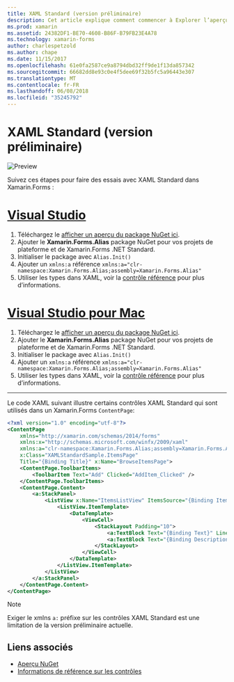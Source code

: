 ```yaml
---
title: XAML Standard (version préliminaire)
description: Cet article explique comment commencer à Explorer l’aperçu Standard XAML dans Xamarin.Forms.
ms.prod: xamarin
ms.assetid: 24382DF1-BE70-4608-B86F-B79FB23E4A78
ms.technology: xamarin-forms
author: charlespetzold
ms.author: chape
ms.date: 11/15/2017
ms.openlocfilehash: 61e0fa2587ce9a8794dbd32ff9de1f13da857342
ms.sourcegitcommit: 66682dd8e93c0e4f5dee69f32b5fc5a96443e307
ms.translationtype: MT
ms.contentlocale: fr-FR
ms.lasthandoff: 06/08/2018
ms.locfileid: "35245792"
---
```

# <a name="xaml-standard-preview"></a>XAML Standard (version préliminaire)

![Preview](~/media/shared/preview.png)

Suivez ces étapes pour faire des essais avec XAML Standard dans Xamarin.Forms :

# <a name="visual-studiotabvswin"></a>[Visual Studio](#tab/vswin)

1. Téléchargez le [afficher un aperçu du package NuGet ici](https://aka.ms/xf-xamlstandard-nuget).
2. Ajouter le **Xamarin.Forms.Alias** package NuGet pour vos projets de plateforme et de Xamarin.Forms .NET Standard.
3. Initialiser le package avec `Alias.Init()`
4. Ajouter un `xmlns:a` référence `xmlns:a="clr-namespace:Xamarin.Forms.Alias;assembly=Xamarin.Forms.Alias"`
5. Utiliser les types dans XAML, voir la [contrôle référence](controls.md) pour plus d’informations.

# <a name="visual-studio-for-mactabvsmac"></a>[Visual Studio pour Mac](#tab/vsmac)

1. Téléchargez le [afficher un aperçu du package NuGet ici](https://aka.ms/xf-xamlstandard-nuget).
2. Ajouter le **Xamarin.Forms.Alias** package NuGet pour vos projets de plateforme et de Xamarin.Forms .NET Standard.
3. Initialiser le package avec `Alias.Init()`
4. Ajouter un `xmlns:a` référence `xmlns:a="clr-namespace:Xamarin.Forms.Alias;assembly=Xamarin.Forms.Alias"`
5. Utiliser les types dans XAML, voir la [contrôle référence](controls.md) pour plus d’informations.

-----

Le code XAML suivant illustre certains contrôles XAML Standard qui sont utilisés dans un Xamarin.Forms `ContentPage`:

```xml
<?xml version="1.0" encoding="utf-8"?>
<ContentPage 
    xmlns="http://xamarin.com/schemas/2014/forms" 
    xmlns:x="http://schemas.microsoft.com/winfx/2009/xaml" 
    xmlns:a="clr-namespace:Xamarin.Forms.Alias;assembly=Xamarin.Forms.Alias"
    x:Class="XAMLStandardSample.ItemsPage" 
    Title="{Binding Title}" x:Name="BrowseItemsPage">
    <ContentPage.ToolbarItems>
        <ToolbarItem Text="Add" Clicked="AddItem_Clicked" />
    </ContentPage.ToolbarItems>
    <ContentPage.Content>
        <a:StackPanel>
            <ListView x:Name="ItemsListView" ItemsSource="{Binding Items}" VerticalOptions="FillAndExpand" HasUnevenRows="true" RefreshCommand="{Binding LoadItemsCommand}" IsPullToRefreshEnabled="true" IsRefreshing="{Binding IsBusy, Mode=OneWay}" CachingStrategy="RecycleElement" ItemSelected="OnItemSelected">
                <ListView.ItemTemplate>
                    <DataTemplate>
                        <ViewCell>
                            <StackLayout Padding="10">
                                <a:TextBlock Text="{Binding Text}" LineBreakMode="NoWrap" Style="{DynamicResource ListItemTextStyle}" FontSize="16" />
                                <a:TextBlock Text="{Binding Description}" LineBreakMode="NoWrap" Style="{DynamicResource ListItemDetailTextStyle}" FontSize="13" />
                            </StackLayout>
                        </ViewCell>
                    </DataTemplate>
                </ListView.ItemTemplate>
            </ListView>
        </a:StackPanel>
    </ContentPage.Content>
</ContentPage>
```

> [!NOTE]
> Exiger le xmlns `a:` préfixe sur les contrôles XAML Standard est une limitation de la version préliminaire actuelle.


## <a name="related-links"></a>Liens associés

- [Aperçu NuGet](https://aka.ms/xf-xamlstandard-nuget)
- [Informations de référence sur les contrôles](controls.md)
